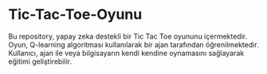 # Tic-Tac-Toe-Oyunu
 Bu repository, yapay zeka destekli bir Tic Tac Toe oyununu içermektedir. Oyun, Q-learning algoritması kullanılarak bir ajan tarafından öğrenilmektedir. Kullanıcı, ajan ile veya bilgisayarın kendi kendine oynamasını sağlayarak eğitimi geliştirebilir.
